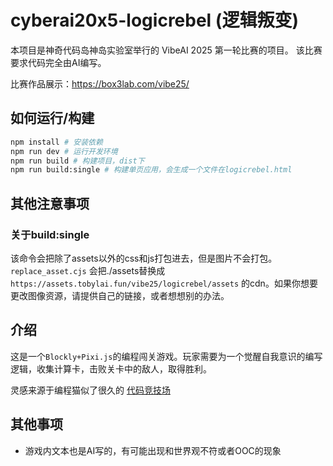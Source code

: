 # cyberai20x5-logicrebel (逻辑叛变)
本项目是神奇代码岛神岛实验室举行的 VibeAI 2025 第一轮比赛的项目。
该比赛要求代码完全由AI编写。


比赛作品展示：<https://box3lab.com/vibe25/>

## 如何运行/构建
```bash
npm install # 安装依赖
npm run dev # 运行开发环境
npm run build # 构建项目，dist下
npm run build:single # 构建单页应用，会生成一个文件在logicrebel.html
```

## 其他注意事项
### 关于build:single
该命令会把除了assets以外的css和js打包进去，但是图片不会打包。`replace_asset.cjs` 会把./assets替换成 `https://assets.tobylai.fun/vibe25/logicrebel/assets` 的cdn。如果你想要更改图像资源，请提供自己的链接，或者想想别的办法。

## 介绍
这是一个`Blockly+Pixi.js`的编程闯关游戏。玩家需要为一个觉醒自我意识的编写逻辑，收集计算卡，击败关卡中的敌人，取得胜利。

灵感来源于编程猫似了很久的 [代码竞技场](https://baike.baidu.com/item/%E4%BB%A3%E7%A0%81%E7%AB%9E%E6%8A%80%E5%9C%BA/22853821)

## 其他事项
- 游戏内文本也是AI写的，有可能出现和世界观不符或者OOC的现象
